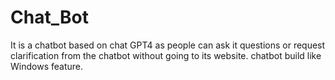 # Chat_Bot
It is a chatbot based on chat GPT4 as people can ask it questions or request clarification from the chatbot without going to its website. chatbot build like Windows feature.

